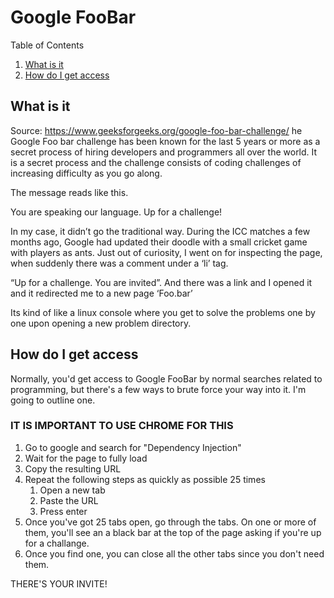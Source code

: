 # Google FooBar

Table of Contents
1. [What is it](#what-is-it)
2. [How do I get access](#how-do-i-get-access)

## What is it

Source: https://www.geeksforgeeks.org/google-foo-bar-challenge/
he Google Foo bar challenge has been known for the last 5 years or more as a secret process of hiring developers and programmers all over the world.
It is a secret process and the challenge consists of coding challenges of increasing difficulty as you go along.

The message reads like this.

You are speaking our language.  Up for a challenge!

In my case, it didn’t go the traditional way. During the ICC matches a few months ago, Google had updated their doodle with a small cricket game with players as ants.
Just out of curiosity, I went on for inspecting the page, when suddenly there was a comment under a ‘li’ tag.



“Up for a challenge. You are invited”. And there was a link and I opened it and it redirected me to a new page ‘Foo.bar’

Its kind of like a linux console where you get to solve the problems one by one upon opening a new problem directory.

## How do I get access
Normally, you'd get access to Google FooBar by normal searches related to programming, but there's a few ways to brute force your way into it.  I'm going to outline one.

### IT IS IMPORTANT TO USE CHROME FOR THIS

1. Go to google and search for "Dependency Injection"
2. Wait for the page to fully load
3. Copy the resulting URL
4. Repeat the following steps as quickly as possible 25 times
    1. Open a new tab
    2. Paste the URL
    3. Press enter
5. Once you've got 25 tabs open, go through the tabs.  On one or more of them, you'll see an a black bar at the top of the page asking if you're up for a challange.
6. Once you find one, you can close all the other tabs since you don't need them.

THERE'S YOUR INVITE!